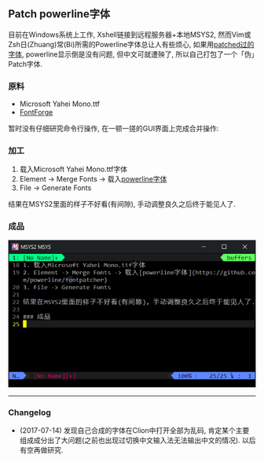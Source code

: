 ## Patch powerline字体

目前在Windows系统上工作, Xshell链接到远程服务器+本地MSYS2,
然而Vim或Zsh日(Zhuang)常(Bi)所需的Powerline字体总让人有些烦心,
如果用[patched过的字体](https://github.com/powerline/fonts),
powerline显示倒是没有问题, 但中文可就遭殃了,
所以自己打包了一个「伪」Patch字体.

### 原料

- Microsoft Yahei Mono.ttf
- [FontForge](fontforge.github.io)

暂时没有仔细研究命令行操作, 在一顿一搓的GUI界面上完成合并操作:

### 加工

1. 载入Microsoft Yahei Mono.ttf字体
2. Element -> Merge Fonts -> 载入[powerline字体](https://github.com/powerline/fontpatcher)
3. File -> Generate Fonts

结果在MSYS2里面的样子不好看(有间隙), 手动调整良久之后终于能见人了.

### 成品

<p align="center">
    <img src="img/msys2_vim_powerline_font_pack.png">
</p>

---

### Changelog

- (2017-07-14) 发现自己合成的字体在Clion中打开全部为乱码,
  肯定某个主要组成成分出了大问题(之前也出现过切换中文输入法无法输出中文的情况).
  以后有空再做研究.
